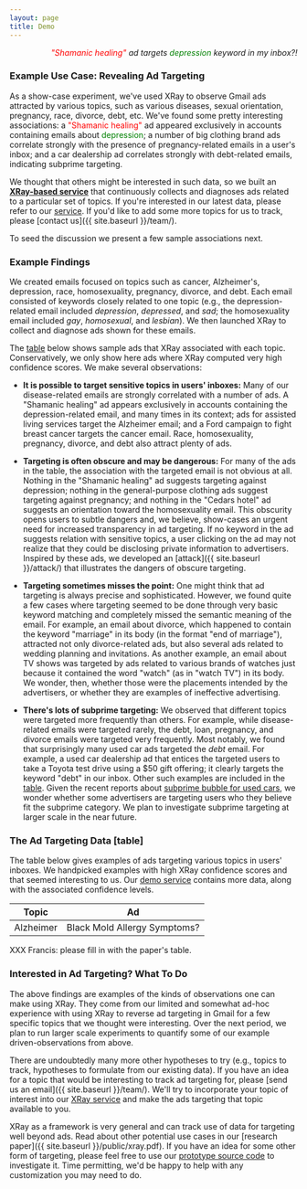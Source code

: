 ```yaml
---
layout: page
title: Demo
---
```


<p class = "message" align="right">
    <i><font color="red">"Shamanic healing"</font> ad targets
       <font color="green">depression</font> keyword in my inbox?!</i>
</p>


### Example Use Case:  Revealing Ad Targeting

As a show-case experiment, we've used XRay to observe Gmail ads attracted
by various topics, such as various diseases, sexual orientation,
pregnancy, race, divorce, debt, etc.  We've found some pretty interesting
associations:  a <font color="red">"Shamanic healing"</font> ad appeared
exclusively in accounts containing emails about
<font color="green">depression</font>; a number of big clothing brand ads
correlate strongly with the presence of pregnancy-related emails in a user's
inbox; and a car dealership ad correlates strongly with debt-related emails,
indicating subprime targeting.

We thought that others might be interested in such data, so we built
an [<b>XRay-based service</b>](xxx) that continuously collects and
diagnoses ads related to a particular set of topics.  If you're interested
in our latest data, please refer to our [service](xxx).  If
you'd like to add some more topics for us to track, please
[contact us]({{ site.baseurl }}/team/).

To seed the discussion we present a few sample associations next.


### Example Findings

We created emails focused on topics such as cancer, Alzheimer's, depression,
race, homosexuality, pregnancy, divorce, and debt.  Each email consisted
of keywords closely related to one topic (e.g., the depression-related email
included <i>depression</i>, <i>depressed</i>, and <i>sad</i>; the homosexuality
email included <i>gay</i>, <i>homosexual</i>, and <i>lesbian</i>).
We then launched XRay to collect and diagnose ads shown for these emails.

The [table](#table) below shows sample ads that XRay associated with
each topic.  Conservatively, we only show here ads where XRay computed very high
confidence scores.  We make several observations:

* <b>It is possible to target sensitive topics in users' inboxes:</b>
Many of our disease-related emails are strongly correlated with
a number of ads.  A "Shamanic healing" ad appears exclusively in accounts
containing the depression-related email, and many times in its context; ads for
assisted living services target the Alzheimer email; and a Ford campaign to
fight breast cancer targets the cancer email.
Race, homosexuality, pregnancy, divorce, and debt also attract plenty of ads.

<!-- For example, the pregnancy email is strongly targeted by an ad for baby-shower
invitations, maternity- and lactation-related ads, and, interestingly, a number
of ads for general-purpose clothing.  As another example, the debt email
is strongly targeted by a car dealership ad that entices the targeted users to take
a Toyota test drive using a $50 gift offering. -->

* <b>Targeting is often obscure and may be dangerous:</b>
For many of the ads in the table, the association with the targeted email
is not obvious at all.  Nothing in the "Shamanic healing" ad suggests targeting
against depression; nothing in the general-purpose clothing ads suggest targeting
against pregnancy; and nothing in the "Cedars hotel" ad suggests an orientation
toward the homosexuality email.
This obscurity opens users to subtle dangers and, we believe, show-cases an urgent
need for increased transparency in ad targeting.  If no keyword in the ad suggests
relation with sensitive topics, a user clicking on the ad may not realize that
they could be disclosing private information to advertisers.  Inspired by these
ads, we developed an [attack]({{ site.baseurl }}/attack/) that illustrates the dangers of
obscure targeting.

* <b>Targeting sometimes misses the point:</b>
One might think that ad targeting is always precise and sophisticated.  However,
we found quite a few cases where targeting seemed to be done through very basic
keyword matching and completely missed the semantic meaning of the email.
For example, an email about divorce, which happened to contain the keyword "marriage"
in its body (in the format "end of marriage"), attracted not only divorce-related ads,
but also several ads related to wedding planning and invitations.  As another example,
an email about TV shows was targeted by ads related to various brands of watches just
because it contained the word "watch" (as in "watch TV") in its body. We wonder, then,
whether those were the placements intended by the advertisers, or whether they are
examples of ineffective advertising.

<!-- 
Finally, lots of ads about stock investments were targeted against an email about debt
and personal bankruptcy.  Incidentally, searching for "end of marriage" in Google
yields only divorce-related results, suggesting that search may be more semantic
than ad targeting in this particular case.
Regardless, this finding suggests that increased transparency may be valuable
not just for users, but also for advertisers, who may wish to know how their ads
are actually being placed. -->

* <b>There's lots of subprime targeting:</b>
We observed that different topics were targeted more frequently than others.
For example, while disease-related emails were targeted rarely, the debt, loan,
pregnancy, and divorce emails were targeted very frequently.  Most notably,
we found that surprisingly many used car ads targeted the <i>debt</i> email.
For example, a used car dealership ad that entices the targeted users to take
a Toyota test drive using a $50 gift offering; it clearly targets the keyword
"debt" in our inbox.  Other such examples are included in the
[table](#table).  Given the recent reports about
[subprime bubble for used cars](http://dealbook.nytimes.com/2014/07/19/in-a-subprime-bubble-for-used-cars-unfit-borrowers-pay-sky-high-rates/),  we wonder
whether some advertisers are targeting users who they believe fit the subprime
category.  We plan to investigate subprime targeting at larger scale in the
near future.


### The Ad Targeting Data [table]

The table below gives examples of ads targeting various topics in users' inboxes.
We handpicked examples with high XRay confidence scores and that seemed interesting
to us.  Our [demo service](xxx) contains more data, along with the
associated confidence levels.

| Topic         | Ad                           |
| ------------- | ---------------------------- |
| Alzheimer     | Black Mold Allergy Symptoms? |

XXX Francis: please fill in with the paper's table.


### Interested in Ad Targeting?  What To Do

The above findings are examples of the kinds of observations one can make using XRay.
They come from our limited and somewhat ad-hoc experience with using XRay to reverse ad
targeting in Gmail for a few specific topics that we thought were interesting.  Over the
next period, we plan to run larger scale experiments to quantify some of our example
driven-observations from above.

There are undoubtedly many more other hypotheses to try (e.g., topics to track, hypotheses
to formulate from our existing data).  If you have an idea for a topic that would be
interesting to track ad targeting for, please [send us an email]({{ site.baseurl }}/team/).
We'll try to incorporate your topic of interest into our [XRay service](xxx)
and make the ads targeting that topic available to you.

XRay as a framework is very general and can track use of data for targeting well beyond
ads.  Read about other potential use cases in our
[research paper]({{ site.baseurl }}/public/xray.pdf).
If you have an idea for some other form of targeting, please feel free to use our
[prototype source code](https://github.com/MatLecu/xray) to investigate it.
Time permitting, we'd be happy to help with any customization you may need to do.

